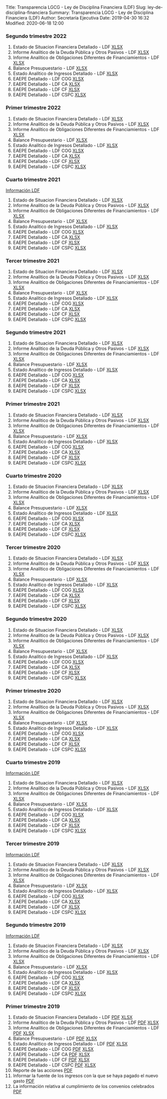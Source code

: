 Title: Transparencia LGCG - Ley de Disciplina Financiera (LDF)
Slug: ley-de-disciplina-financiera
Summary: Transparencia LGCG - Ley de Disciplina Financiera (LDF)
Author: Secretaría Ejecutiva
Date: 2019-04-30 16:32
Modified: 2020-06-18 12:00

### Segundo trimestre 2022



1. Estado de Situacion Financiera Detallado - LDF [XLSX](2022-2-1.xlsx)
2. Informe Analítico de la Deuda Pública y Otros Pasivos - LDF [XLSX](2022-2-2.xlsx)
3. Informe Analítico de Obligaciones Diferentes de Financiamientos - LDF [XLSX](2022-2-3.xlsx)
4. Balance Presupuestario - LDF [XLSX](2022-4.xlsx)
5. Estado Analítico de Ingresos Detallado - LDF [XLSX](2022-2-5.xlsx)
6. EAEPE Detallado - LDF COG [XLSX](2022-2-6.xlsx)
7. EAEPE Detallado - LDF CA [XLSX](2022-2-7.xlsx)
8. EAEPE Detallado - LDF CF [XLSX](2022-2-8.xlsx)
9. EAEPE Detallado - LDF CSPC [XLSX](2022-9-x.xlsx)


### Primer trimestre 2022


1. Estado de Situacion Financiera Detallado - LDF [XLSX](2022-1-1.xlsx)
2. Informe Analítico de la Deuda Pública y Otros Pasivos - LDF [XLSX](2022-1-2.xlsx)
3. Informe Analítico de Obligaciones Diferentes de Financiamientos - LDF [XLSX](2022-1-3.xlsx)
4. Balance Presupuestario - LDF [XLSX](2022-1-4.xlsx)
5. Estado Analítico de Ingresos Detallado - LDF [XLSX](2022-1-5.xlsx)
6. EAEPE Detallado - LDF COG [XLSX](2022-1-6.xlsx)
7. EAEPE Detallado - LDF CA [XLSX](2022-1-7.xlsx)
8. EAEPE Detallado - LDF CF [XLSX](2022-1-8.xlsx)
9. EAEPE Detallado - LDF CSPC [XLSX](2022-9-x.xlsx)


### Cuarto trimestre 2021

[Información LDF](2019-10_12-00-informacion-ldf.pdf)


1. Estado de Situacion Financiera Detallado - LDF [XLSX](2021-4-1.xlsx)
2. Informe Analítico de la Deuda Pública y Otros Pasivos - LDF [XLSX](2021-4-2.xlsx)
3. Informe Analítico de Obligaciones Diferentes de Financiamientos - LDF [XLSX](2021-4-3.xlsx)
4. Balance Presupuestario - LDF [XLSX](2021-4-4.xlsx)
5. Estado Analítico de Ingresos Detallado - LDF [XLSX](2021-4-5.xlsx)
6. EAEPE Detallado - LDF COG [XLSX](2021-4-6.xlsx)
7. EAEPE Detallado - LDF CA [XLSX](2021-4-7.xlsx)
8. EAEPE Detallado - LDF CF [XLSX](2021-4-8.xlsx)
9. EAEPE Detallado - LDF CSPC [XLSX](2021-9-x.xlsx)

### Tercer trimestre 2021


1. Estado de Situacion Financiera Detallado - LDF [XLSX](2021-3-1.xlsx)
2. Informe Analítico de la Deuda Pública y Otros Pasivos - LDF [XLSX](2021-3-2.xlsx)
3. Informe Analítico de Obligaciones Diferentes de Financiamientos - LDF [XLSX](2021-3-3.xlsx)
4. Balance Presupuestario - LDF [XLSX](2021-3-4.xlsx)
5. Estado Analítico de Ingresos Detallado - LDF [XLSX](2021-3-5.xlsx)
6. EAEPE Detallado - LDF COG [XLSX](2021-3-6.xlsx)
7. EAEPE Detallado - LDF CA [XLSX](2021-3-7.xlsx)
8. EAEPE Detallado - LDF CF [XLSX](2021-3-8.xlsx)
9. EAEPE Detallado - LDF CSPC [XLSX](2021-9-x.xlsx)


### Segundo trimestre 2021



1. Estado de Situacion Financiera Detallado - LDF [XLSX](2021-2-1.xlsx)
2. Informe Analítico de la Deuda Pública y Otros Pasivos - LDF [XLSX](2021-2-2.xlsx)
3. Informe Analítico de Obligaciones Diferentes de Financiamientos - LDF [XLSX](2021-2-3.xlsx)
4. Balance Presupuestario - LDF [XLSX](2021-2-4.xlsx)
5. Estado Analítico de Ingresos Detallado - LDF [XLSX](2021-2-5.xlsx)
6. EAEPE Detallado - LDF COG [XLSX](2021-2-6.xlsx)
7. EAEPE Detallado - LDF CA [XLSX](2021-2-7.xlsx)
8. EAEPE Detallado - LDF CF [XLSX](2021-2-8.xlsx)
9. EAEPE Detallado - LDF CSPC [XLSX](2021-9-x.xlsx)


### Primer trimestre 2021


1. Estado de Situacion Financiera Detallado - LDF [XLSX](2021-1-1.xlsx)
2. Informe Analítico de la Deuda Pública y Otros Pasivos - LDF [XLSX](2021-1-2.xlsx)
3. Informe Analítico de Obligaciones Diferentes de Financiamientos - LDF [XLSX](2021-1-3.xlsx)
4. Balance Presupuestario - LDF [XLSX](2021-1-4.xlsx)
5. Estado Analítico de Ingresos Detallado - LDF [XLSX](2021-1-5.xlsx)
6. EAEPE Detallado - LDF COG [XLSX](2021-1-6.xlsx)
7. EAEPE Detallado - LDF CA [XLSX](2021-1-7.xlsx)
8. EAEPE Detallado - LDF CF [XLSX](2021-1-8.xlsx)
9. EAEPE Detallado - LDF CSPC [XLSX](2021-9-x.xlsx)

### Cuarto trimestre 2020

1. Estado de Situacion Financiera Detallado - LDF [XLSX](2020-4-1.xlsx)
2. Informe Analítico de la Deuda Pública y Otros Pasivos - LDF [XLSX](2020-4-2.xlsx)
3. Informe Analítico de Obligaciones Diferentes de Financiamientos - LDF [XLSX](2020-4-3.xlsx)
4. Balance Presupuestario - LDF [XLSX](2020-4-4.xlsx)
5. Estado Analítico de Ingresos Detallado - LDF [XLSX](2020-4-5.xlsx)
6. EAEPE Detallado - LDF COG [XLSX](2020-4-6.xlsx)
7. EAEPE Detallado - LDF CA [XLSX](2020-4-7.xlsx)
8. EAEPE Detallado - LDF CF [XLSX](2020-4-8.xlsx)
9. EAEPE Detallado - LDF CSPC [XLSX](2020-9-x.xlsx)

### Tercer trimestre 2020


1. Estado de Situacion Financiera Detallado - LDF [XLSX](2020-2-1.xlsx)
2. Informe Analítico de la Deuda Pública y Otros Pasivos - LDF [XLSX](2020-2-2.xlsx)
3. Informe Analítico de Obligaciones Diferentes de Financiamientos - LDF [XLSX](2020-2-3.xlsx)
4. Balance Presupuestario - LDF [XLSX](2020-2-4.xlsx)
5. Estado Analítico de Ingresos Detallado - LDF [XLSX](2020-2-5.xlsx)
6. EAEPE Detallado - LDF COG [XLSX](2020-2-6.xlsx)
7. EAEPE Detallado - LDF CA [XLSX](2020-2-7.xlsx)
8. EAEPE Detallado - LDF CF [XLSX](2020-2-8.xlsx)
9. EAEPE Detallado - LDF CSPC [XLSX](2020-9-x.xlsx)


### Segundo trimestre 2020



1. Estado de Situacion Financiera Detallado - LDF [XLSX](2020-1-1.xlsx)
2. Informe Analítico de la Deuda Pública y Otros Pasivos - LDF [XLSX](2020-1-2.xlsx)
3. Informe Analítico de Obligaciones Diferentes de Financiamientos - LDF [XLSX](2020-1-3.xlsx)
4. Balance Presupuestario - LDF [XLSX](2020-1-4.xlsx)
5. Estado Analítico de Ingresos Detallado - LDF [XLSX](2020-1-5.xlsx)
6. EAEPE Detallado - LDF COG [XLSX](2020-1-6.xlsx)
7. EAEPE Detallado - LDF CA [XLSX](2020-1-7.xlsx)
8. EAEPE Detallado - LDF CF [XLSX](2020-1-8.xlsx)
9. EAEPE Detallado - LDF CSPC [XLSX](2020-9-x.xlsx)


### Primer trimestre 2020

1. Estado de Situacion Financiera Detallado - LDF [XLSX](2020-01_03-01-estado-de-situacion-financiera-detallado-ldf.xlsx)
2. Informe Analítico de la Deuda Pública y Otros Pasivos - LDF [XLSX](2020-01_03-02-informe-analitico-de-la-deuda-publica-y-otros-pasivos-ldf.xlsx)
3. Informe Analítico de Obligaciones Diferentes de Financiamientos - LDF [XLSX](2020-01_03-03-informe-analitico-de-obligaciones-diferentes-de-financiamientos-ldf.xlsx)
4. Balance Presupuestario - LDF [XLSX](2020-01_03-04-balance-presupuestario-ldf.xlsx)
5. Estado Analítico de Ingresos Detallado - LDF [XLSX](2020-01_03-05-estado-analitico-de-ingresos-detallado-ldf.xlsx)
6. EAEPE Detallado - LDF COG [XLSX](2020-01_03-06-eaepe-detallado-ldf-cog.xlsx)
7. EAEPE Detallado - LDF CA [XLSX](2020-01_03-07-eaepe-detallado-ldf-ca.xlsx)
8. EAEPE Detallado - LDF CF [XLSX](2020-01_03-08-eaepe-detallado-ldf-cf.xlsx)
9. EAEPE Detallado - LDF CSPC [XLSX](2020-01_03-09-eaepe-detallado-ldf-cspc.xlsx)

### Cuarto trimestre 2019

[Información LDF](2019-10_12-00-informacion-ldf.pdf)

1. Estado de Situacion Financiera Detallado - LDF [XLSX](2019-10_12-01-estado-de-situacion-financiera-detallado-ldf.xlsx)
2. Informe Analítico de la Deuda Pública y Otros Pasivos - LDF [XLSX](2019-10_12-02-informe-analitico-de-la-deuda-publica-y-otros-pasivos-ldf.xlsx)
3. Informe Analítico de Obligaciones Diferentes de Financiamientos - LDF [XLSX](2019-10_12-03-informe-analitico-de-obligaciones-diferentes-de-financiamientos-ldf.xlsx)
4. Balance Presupuestario - LDF [XLSX](2019-10_12-04-balance-presupuestario-ldf.xlsx)
5. Estado Analítico de Ingresos Detallado - LDF [XLSX](2019-10_12-05-estado-analitico-de-ingresos-detallado-ldf.xlsx)
6. EAEPE Detallado - LDF COG [XLSX](2019-10_12-06-eaepe-detallado-ldf-cog.xlsx)
7. EAEPE Detallado - LDF CA [XLSX](2019-10_12-07-eaepe-detallado-ldf-ca.xlsx)
8. EAEPE Detallado - LDF CF [XLSX](2019-10_12-08-eaepe-detallado-ldf-cf.xlsx)
9. EAEPE Detallado - LDF CSPC [XLSX](2019-10_12-09-eaepe-detallado-ldf-cspc.xlsx)

### Tercer trimestre 2019

[Información LDF](2019-10_09-00-informacion-ldf.pdf)

1. Estado de Situacion Financiera Detallado - LDF [XLSX](2019-10_09-01-estado-de-situacion-financiera-detallado-ldf.xlsx)
2. Informe Analítico de la Deuda Pública y Otros Pasivos - LDF [XLSX](2019-10_09-02-informe-analitico-de-la-deuda-publica-y-otros-pasivos-ldf.xlsx)
3. Informe Analítico de Obligaciones Diferentes de Financiamientos - LDF [XLSX](2019-10_09-03-informe-analitico-de-obligaciones-diferentes-de-financiamientos-ldf.xlsx)
4. Balance Presupuestario - LDF [XLSX](2019-10_09-04-balance-presupuestario-ldf.xlsx)
5. Estado Analítico de Ingresos Detallado - LDF [XLSX](2019-10_09-05-estado-analitico-de-ingresos-detallado-ldf.xlsx)
6. EAEPE Detallado - LDF COG [XLSX](2019-10_09-06-eaepe-detallado-ldf-cog.xlsx)
7. EAEPE Detallado - LDF CA [XLSX](2019-10_09-07-eaepe-detallado-ldf-ca.xlsx)
8. EAEPE Detallado - LDF CF [XLSX](2019-10_09-08-eaepe-detallado-ldf-cf.xlsx)
9. EAEPE Detallado - LDF CSPC [XLSX](2019-10_09-09-eaepe-detallado-ldf-cspc.xlsx)


### Segundo trimestre 2019

[Información LDF](2019-04_06-00-informacion-ldf.pdf)

1. Estado de Situacion Financiera Detallado - LDF [XLSX](2019-04_06-01-estado-de-situacion-financiera-detallado-ldf.xlsx)
2. Informe Analítico de la Deuda Pública y Otros Pasivos - LDF [XLSX](2019-04_06-02-informe-analitico-de-la-deuda-publica-y-otros-pasivos-ldf.xlsx)
3. Informe Analítico de Obligaciones Diferentes de Financiamientos - LDF [XLSX](2019-04_06-03-informe-analitico-de-obligaciones-diferentes-de-financiamientos-ldf.xlsx)
4. Balance Presupuestario - LDF [XLSX](2019-04_06-04-balance-presupuestario-ldf.xlsx)
5. Estado Analítico de Ingresos Detallado - LDF [XLSX](2019-04_06-05-estado-analitico-de-ingresos-detallado-ldf.xlsx)
6. EAEPE Detallado - LDF COG [XLSX](2019-04_06-06-eaepe-detallado-ldf-cog.xlsx)
7. EAEPE Detallado - LDF CA [XLSX](2019-04_06-07-eaepe-detallado-ldf-ca.xlsx)
8. EAEPE Detallado - LDF CF [XLSX](2019-04_06-08-eaepe-detallado-ldf-cf.xlsx)
9. EAEPE Detallado - LDF CSPC [XLSX](2019-04_06-09-eaepe-detallado-ldf-cspc.xlsx)


### Primer trimestre 2019

1. Estado de Situacion Financiera Detallado - LDF [PDF](2019-01_03-01-estado-de-situacion-financiera-detallado-ldf.pdf) [XLSX](2019-01_03-01-estado-de-situacion-financiera-detallado-ldf.xlsx)
2. Informe Analítico de la Deuda Pública y Otros Pasivos - LDF [PDF](2019-01_03-02-informe-analitico-de-la-deuda-publica-y-otros-pasivos-ldf.pdf) [XLSX](2019-01_03-02-informe-analitico-de-la-deuda-publica-y-otros-pasivos-ldf.xlsx)
3. Informe Analítico de Obligaciones Diferentes de Financiamientos - LDF [PDF](2019-01_03-03-informe-analitico-de-obligaciones-diferentes-de-financiamientos-ldf.pdf) [XLSX](2019-01_03-03-informe-analitico-de-obligaciones-diferentes-de-financiamientos-ldf.xlsx)
4. Balance Presupuestario - LDF [PDF](2019-01_03-04-balance-presupuestario-ldf.pdf) [XLSX](2019-01_03-04-balance-presupuestario-ldf.xlsx)
5. Estado Analítico de Ingresos Detallado - LDF [PDF](2019-01_03-05-estado-analitico-de-ingresos-detallado-ldf.pdf) [XLSX](2019-01_03-05-estado-analitico-de-ingresos-detallado-ldf.xlsx)
6. EAEPE Detallado - LDF COG [PDF](2019-01_03-06-eaepe-detallado-ldf-cog.pdf) [XLSX](2019-01_03-06-eaepe-detallado-ldf-cog.xlsx)
7. EAEPE Detallado - LDF CA [PDF](2019-01_03-07-eaepe-detallado-ldf-ca.pdf) [XLSX](2019-01_03-07-eaepe-detallado-ldf-ca.xlsx)
8. EAEPE Detallado - LDF CF [PDF](2019-01_03-08-eaepe-detallado-ldf-cf.pdf) [XLSX](2019-01_03-08-eaepe-detallado-ldf-cf.xlsx)
9. EAEPE Detallado - LDF CSPC [PDF](2019-01_03-09-eaepe-detallado-ldf-cspc.pdf) [XLSX](2019-01_03-09-eaepe-detallado-ldf-cspc.xlsx)
10. Reporte de las acciones [PDF](2019-01_03-10-reporte-de-las-acciones.pdf)
11. Informar la fuente de los ingresos con la que se haya pagado el nuevo gasto [PDF](2019-01_03-11-informar-la-fuente-de-los-ingresos-con-la-que-se-haya-pagado-el-nuevo-gasto.pdf)
12. La información relativa al cumplimiento de los convenios celebrados [PDF](2019-01_03-12-la-informacion-relativa-al-cumplimiento-de-los-convenios-celebrados.pdf)
